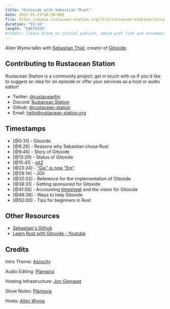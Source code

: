 ```yaml
---
title: "Gitoxide with Sebastian Thiel"
date: 2022-01-21T16:30:00Z
file: https://audio.rustacean-station.org/file/rustacean-station/rustacean-station-e055-sebastian-thiel.mp3
duration: "55:16"
length: "54075439"
#reddit: (leave blank on initial publish, amend with link and uncomment this line after Reddit thread has been posted)
---
```

Allen Wyma talks with [Sebastian Thiel](https://twitter.com/theelbasian), creator of [Gitoxide](https://github.com/Byron/gitoxide).


## Contributing to Rustacean Station

Rustacean Station is a community project; get in touch with us if you'd like to suggest an idea for an episode or offer your services as a host or audio editor!

- Twitter: [@rustaceanfm](https://twitter.com/rustaceanfm)
- Discord: [Rustacean Station](https://discord.gg/cHc3Gyc)
- Github: [@rustacean-station](https://github.com/rustacean-station/)
- Email: [hello@rustacean-station.org](mailto:hello@rustacean-station.org)

## Timestamps 

- [@0:31] - Gitoxide
- [@6:29] - Reasons why Sebastian chose Rust
- [@9:45] - Story of Gitoxide
- [@13:29] - Status of Gitoxide
- [@15:41] - [git2](https://docs.rs/git2/latest/git2/)
- [@23:24] - ["Gix" is now "Ein"](https://www.reddit.com/r/rust/comments/rm5e9f/gitoxide_november_update_new_cargo_features/)
- [@28:14] - JGit
- [@32:02] - Reference for the implementation of Gitoxide
- [@38:31] - Getting sponsored for Gitoxide
- [@41:56] - Accounting [timesheet](https://github.com/Byron/byron/blob/main/timesheets/2021.csv) and the vision for Gitoxide
- [@48:38] - Ways to help Gitoxide
- [@50:00] - Tips for beginners in Rust

## Other Resources
- [Sebastian's Github](https://github.com/Byron)
- [Learn Rust with Gitoxide - Youtube](https://www.youtube.com/playlist?list=PLMHbQxe1e9Mk5kOHrm9v20-umkE2ck_gE)

## Credits
Intro Theme: [Aerocity](https://twitter.com/AerocityMusic)

Audio Editing: [Plangora](https://twitter.com/plangora)

Hosting Infrastructure: [Jon Gjengset](https://twitter.com/jonhoo/)

Show Notes: [Plangora](https://twitter.com/plangora)

Hosts: [Allen Wyma](https://twitter.com/allenwyma)